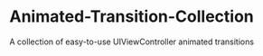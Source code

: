 Animated-Transition-Collection
==============================

A collection of easy-to-use UIViewController animated transitions
